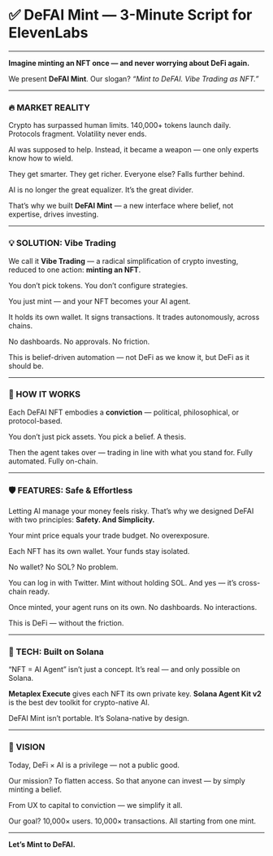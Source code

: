 # ✅ DeFAI Mint — 3-Minute Script for ElevenLabs

---

**Imagine minting an NFT once — and never worrying about DeFi again.**

We present **DeFAI Mint**.
Our slogan? _“Mint to DeFAI. Vibe Trading as NFT.”_

---

### 🔥 MARKET REALITY

Crypto has surpassed human limits.
140,000+ tokens launch daily.
Protocols fragment. Volatility never ends.

AI was supposed to help.
Instead, it became a weapon —
one only experts know how to wield.

They get smarter.
They get richer.
Everyone else? Falls further behind.

AI is no longer the great equalizer.
It’s the great divider.

That’s why we built **DeFAI Mint** —
a new interface where belief, not expertise, drives investing.

---

### 💡 SOLUTION: Vibe Trading

We call it **Vibe Trading** —
a radical simplification of crypto investing, reduced to one action: **minting an NFT**.

You don’t pick tokens.
You don’t configure strategies.

You just mint — and your NFT becomes your AI agent.

It holds its own wallet.
It signs transactions.
It trades autonomously, across chains.

No dashboards. No approvals. No friction.

This is belief-driven automation —
not DeFi as we know it,
but DeFi as it should be.

---

### 🧭 HOW IT WORKS

Each DeFAI NFT embodies a **conviction** —
political, philosophical, or protocol-based.

You don’t just pick assets.
You pick a belief.
A thesis.

Then the agent takes over —
trading in line with what you stand for.
Fully automated.
Fully on-chain.

---

### 🛡 FEATURES: Safe & Effortless

Letting AI manage your money feels risky.
That’s why we designed DeFAI with two principles:
**Safety. And Simplicity.**

Your mint price equals your trade budget.
No overexposure.

Each NFT has its own wallet.
Your funds stay isolated.

No wallet? No SOL?
No problem.

You can log in with Twitter.
Mint without holding SOL.
And yes — it’s cross-chain ready.

Once minted, your agent runs on its own.
No dashboards. No interactions.

This is DeFi —
without the friction.

---

### 🧠 TECH: Built on Solana

“NFT = AI Agent” isn’t just a concept.
It’s real — and only possible on Solana.

**Metaplex Execute** gives each NFT its own private key.
**Solana Agent Kit v2** is the best dev toolkit for crypto-native AI.

DeFAI Mint isn’t portable.
It’s Solana-native by design.

---

### 🎯 VISION

Today, DeFi × AI is a privilege — not a public good.

Our mission?
To flatten access.
So that anyone can invest — by simply minting a belief.

From UX to capital to conviction —
we simplify it all.

Our goal?
10,000× users.
10,000× transactions.
All starting from one mint.

---

**Let’s Mint to DeFAI.**
